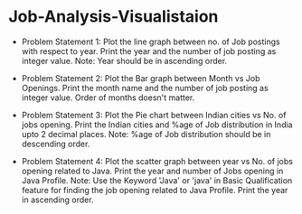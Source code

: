 # Job-Analysis-Visualistaion

- Problem Statement 1:
Plot the line graph between no. of Job postings with respect to year.
Print the year and the number of job posting as integer value.
Note: Year should be in ascending order.

- Problem Statement 2:
Plot the Bar graph between Month vs Job Openings.
Print the month name and the number of job posting as integer value.
Order of months doesn't matter.

- Problem Statement 3:
Plot the Pie chart between Indian cities vs No. of jobs opening.
Print the Indian cities and %age of Job distribution in India upto 2 decimal places.
Note: %age of Job distribution should be in descending order.

- Problem Statement 4:
Plot the scatter graph between year vs No. of jobs opening related to Java.
Print the year and number of Jobs opening in Java Profile.
Note: Use the Keyword 'Java' or 'java' in Basic Qualification feature for finding the job opening related to Java Profile. Print the year in ascending order.
